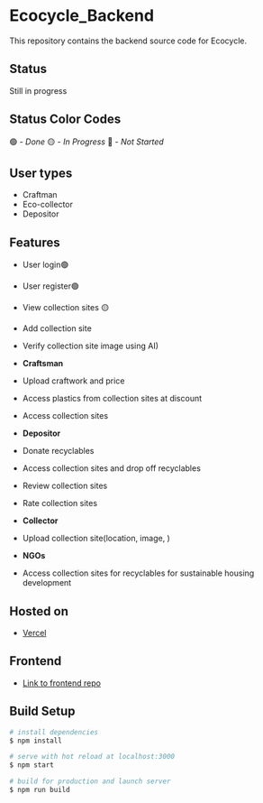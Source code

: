# Ecocycle_Backend
This repository contains the backend source code for Ecocycle.

## Status
Still in progress 

## Status Color Codes
🟢 - _Done_
🟡 - _In Progress_
🔴 - _Not Started_

## User types
- Craftman
- Eco-collector
- Depositor

## Features
- User login🟢
- User register🟢
- View collection sites 🟡
- Add collection site
- Verify collection site image using AI)
- **Craftsman**
- Upload craftwork and price
- Access plastics from collection sites at discount
- Access collection sites
- **Depositor**
- Donate recyclables
- Access collection sites and drop off recyclables
- Review collection sites
- Rate collection sites
- **Collector**
- Upload collection site(location, image, )

- **NGOs**
- Access collection sites for recyclables for sustainable housing development

## Hosted on
- [Vercel](https://ecocycle.vercel.app)

## Frontend
- [Link to frontend repo](https://github.com/ty-codes/Ecocycle_frontend)

## Build Setup

```bash
# install dependencies
$ npm install

# serve with hot reload at localhost:3000
$ npm start

# build for production and launch server
$ npm run build

```

